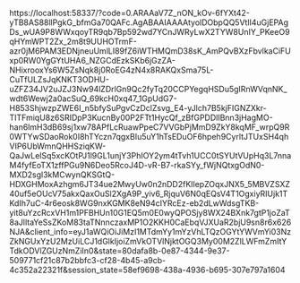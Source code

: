 https://localhost:58337/?code=0.ARAAaV7Z_nON_kOv-6fYXt42-yTB8AS88llPgkG_bfmGa70QAFc.AgABAAIAAAAtyolDObpQQ5VtlI4uGjEPAgDs_wUA9P8WWxqoyTR9qb7Bp592wd7YCnJWRyLwX2TYW8UnIY_PKeeO9qHYmWPT2Zx_2m8t9UUHOTrmF-azr0jM6PAM3EDNjneuUmlLI89fZ6iWTHMQmD38sK_AmPQvBXzFbvlkaCiFUxp0RW0YgGYtUHA6_NZGCdEzkSKb6jGzZA-NHixrooxYs6W5ZsNqk8j0RoEG4zN4x8RAKQxSma75L-CuTfULZsJqKNKT3ODHU-uZFZ34JV2uJZJ3Nw94lZDrlGn9Qc2fyTq20CCPYegqHSDu5gIRnWVqnNK_wdt6Wewj2a0acSuQ_69kcH0xq47_1GpUdG7-H853ShjwzpZWE6I_n5bfySuPgvCzDclZsvg_E4-yJlch7B5kjFIGNZXkr-TITFmiqU8z6SRIDpP3KucnBy00P2FTt1HycQf_zBfGPDDlIBnn3jHagMO-han6lmH3dB69sj1xw78APfLcRuawPpeC7VVGbPjMmD9ZkY8kqMF_wrpQ9R0WTYwSDaoRok0I8hTYczn7qgxBIu5uY1hTsEDuOF6hpeh9CyrltJTUxSH4qhVIP6UbWmnQHHSziqKW-QaJwLelSq5xcKOtPJ1l9GL1unjY3PhIOY2ym4tTvh1UCC0tSYUtVUpHq3L7nnaM4fyfEoTX1zffPGu9N6Deo5RcoJ4D-vR-B7-rkaSYy_fWjNQtxgOdN0-MXD2sgl3kMCwynQKSGtQ-HDXGHMoxAzhgm6JT34ue2MwyUw0n2nDD2fKIlepZOqxJNX5_5MBVZSXZ40uf5eOUcV75akxQaxOuSl2XgA9P_yiv6_RjquV6N0qEQsV4T1OgxiyRIUjk1TKdIh7uC-4r6eosk8WG9nxKGMK8eN94cIYRcEz-eb2dLwWdsgTKB-yit8uYzcRcxVH1m1PFBHUn10G1EQ5m0E0wyQPOSjy8WX24BXnk7gtP1joZaT8aJlltaYeSsZKoM83taTNnnczaxMP1O2KKH0CaEbqVJXUaR2bjU9sn8r6x626NJA&client_info=eyJ1aWQiOiJiMzI1MTdmYy1mYzVhLTQzOGYtYWVmYi03NzZkNGUxYzU2MzUiLCJ1dGlkIjoiZmVkOTVlNjktOGQ3My00M2ZlLWFmZmItYTdkODVlZGUzNmZiIn0&state=80dafa8b-0e87-4344-9e37-509771cf21c87b2bbfc3-cf28-4b45-a9cb-4c352a22321f&session_state=58ef9698-438a-4936-b695-307e797a1604